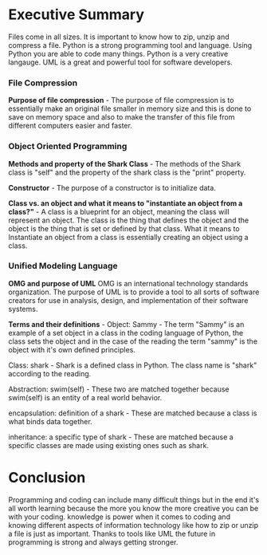 # Executive Summary 
Files come in all sizes. It is important to know how to zip, unzip and compress a file. Python is a strong programming tool and language. Using Python you are able to code many things. Python is a very creative langauge. UML is a great and powerful tool for software developers.   

### File Compression 

**Purpose of file compression** - The purpose of file compression is to essentially make an original file smaller in memory size and this is done to save on memory space and also to make the transfer of this file from different computers easier and faster.

### Object Oriented Programming

**Methods and property of the Shark Class** - The methods of the Shark class is "self" and the property of the shark class is the "print" property.

**Constructor** - The purpose of a constructor is to initialize data.

**Class vs. an object and what it means to "instantiate an object from a class?"** - A class is a blueprint for an object, meaning the class will represent an object. The class is the thing that defines the object and the object is the thing that is set or defined by that class. What it means to Instantiate an object from a class is essentially creating an object using a class. 

### Unified Modeling Language

**OMG and purpose of UML** OMG is an international technology standards organization. The purpose of UML is to provide a tool to all sorts of software creators for use in analysis, design, and implementation of their software systems. 

**Terms and their definitions** -
Object: Sammy - The term "Sammy" is an example of a set object in a class in the coding language of Python, the class sets the object and in the case of the reading the term "sammy" is the object with it's own defined principles.

Class: shark - Shark is a defined class in Python. The class name is "shark" according to the reading.  

Abstraction: swim(self) - These two are matched together because swim(self) is an entity of a real world behavior.

encapsulation: definition of a shark - These are matched because a class is what binds data together. 

inheritance: a specific type of shark - These are matched because a specific classes are made using existing ones such as shark.

# Conclusion
Programming and coding can include many difficult things but in the end it's all worth learning because the more you know the more creative you can be with your coding. knowledge is power when it comes to coding and knowing different aspects of information technology like how to zip or unzip a file is just as important. Thanks to tools like UML the future in programming is strong and always getting stronger. 
